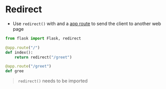 # Redirect

- Use `redirect()` with and a [app route](routes.md) to send the client to another web page
```python
from flask import Flask, redirect

@app.route("/")
def index():
	return redirect("/greet")

@app.route("/greet")
def gree
```

> `redirect()` needs to be imported